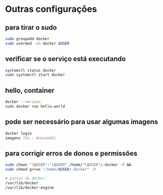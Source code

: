 # Outras configurações

## para tirar o sudo

```zsh
sudo groupadd docker
sudo usermod -aG docker $USER
```

## verificar se o serviço está executando

```zsh
systemctl status docker
sudo systemctl start docker
```

## hello, container

```zsh
docker --version
sudo docker run hello-world
```

## pode ser necessário para usar algumas imagens

```zsh
docker login
imagens (Ex.: Anaconda)
```

## para corrigir erros de donos e permissões

```zsh
sudo chown "\$USER":"\$USER" /home/"\$USER"/.docker -R &&
sudo chmod g+rwx "/home/$USER/.docker" -R

# pastas do docker:
/var/lib/docker
/var/lib/docker-engine
```
